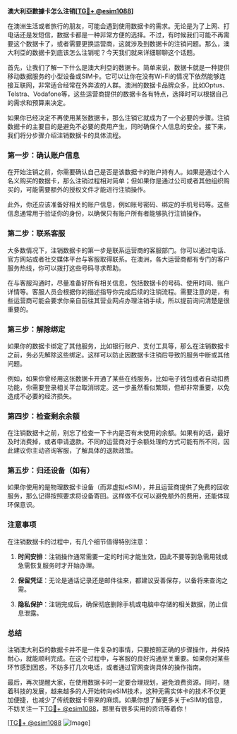**澳大利亞數據卡怎么注销[[TG💪+ @esim1088](https://t.me/s/esim1088)]**

在澳洲生活或者旅行的朋友，可能会遇到使用数据卡的需求。无论是为了上网、打电话还是发短信，数据卡都是一种非常方便的选择。不过，有时候我们可能不再需要这个数据卡了，或者需要更换运营商，这就涉及到数据卡的注销问题。那么，澳大利亞的数据卡到底该怎么注销呢？今天我们就来详细聊聊这个话题。

首先，让我们了解一下什么是澳大利亞的数据卡。简单来说，数据卡就是一种提供移动数据服务的小型设备或SIM卡。它可以让你在没有Wi-Fi的情况下依然能够连接互联网，非常适合经常在外奔波的人群。澳洲的数据卡品牌众多，比如Optus、Telstra、Vodafone等，这些运营商提供的数据卡各有特点，选择时可以根据自己的需求和预算来决定。

如果你已经决定不再使用某张数据卡，那么注销它就成为了一个必要的步骤。注销数据卡的主要目的是避免不必要的费用产生，同时确保个人信息的安全。接下来，我们将分步骤介绍注销数据卡的具体流程。

### 第一步：确认账户信息

在开始注销之前，你需要确认自己是否是该数据卡的账户持有人。如果是通过个人名义购买的数据卡，那么注销过程相对简单；但如果你是通过公司或者其他组织购买的，可能需要额外的授权文件才能进行注销操作。

此外，你还应该准备好相关的账户信息，例如账号密码、绑定的手机号码等。这些信息通常用于验证你的身份，以确保只有账户所有者能够执行注销操作。

### 第二步：联系客服

大多数情况下，注销数据卡的第一步是联系运营商的客服部门。你可以通过电话、官方网站或者社交媒体平台与客服取得联系。在澳洲，各大运营商都有专门的客户服务热线，你可以拨打这些号码寻求帮助。

在与客服沟通时，尽量准备好所有相关信息，包括数据卡的号码、使用时间、账户详情等。客服人员会根据你的描述指导你完成后续的注销流程。需要注意的是，有些运营商可能会要求你亲自前往其营业网点办理注销手续，所以提前询问清楚是很重要的。

### 第三步：解除绑定

如果你的数据卡绑定了其他服务，比如银行账户、支付工具等，那么在注销数据卡之前，务必先解除这些绑定。这样可以防止因数据卡注销后导致的服务中断或其他问题。

例如，如果你曾经用这张数据卡开通了某些在线服务，比如电子钱包或者自动扣费功能，你需要登录相关平台取消绑定。这一步虽然看似繁琐，但却非常重要，以免造成不必要的经济损失。

### 第四步：检查剩余余额

在注销数据卡之前，别忘了检查一下卡内是否有未使用的余额。如果有的话，最好及时消费掉，或者申请退款。不同的运营商对于余额处理的方式可能有所不同，因此建议你主动咨询客服，了解具体的退款政策。

### 第五步：归还设备（如有）

如果你使用的是物理数据卡设备（而非虚拟eSIM），并且运营商提供了免费的回收服务，那么记得按照要求将设备寄回。这样做不仅可以避免额外的费用，还能体现环保意识。

### 注意事项

在注销数据卡的过程中，有几个细节值得特别注意：

1. **时间安排**：注销操作通常需要一定的时间才能生效，因此不要等到急需用钱或急需恢复服务时才开始办理。
   
2. **保留凭证**：无论是通话记录还是邮件往来，都建议妥善保存，以备将来查询之需。

3. **隐私保护**：注销完成后，确保彻底删除手机或电脑中存储的相关数据，防止信息泄露。

### 总结

注销澳大利亞的数据卡并不是一件复杂的事情，只要按照正确的步骤操作，并保持耐心，就能顺利完成。在这个过程中，与客服的良好沟通至关重要。如果你对某些环节感到困惑，不妨多打几次电话，或者通过官网查询具体的操作指南。

最后，再次提醒大家，在使用数据卡时一定要合理规划，避免浪费资源。同时，随着科技的发展，越来越多的人开始转向eSIM技术，这种无需实体卡的技术不仅更加便捷，也减少了传统数据卡带来的麻烦。如果你想了解更多关于eSIM的信息，不妨关注一下[TG💪+ @esim1088](https://t.me/s/esim1088)，那里有很多实用的资讯等着你！

[[TG💪+ @esim1088](https://t.me/s/esim1088) ![Image](https://i.postimg.cc/4NQfJmqS/Snipaste-2025-05-13-00-14-12.png)]